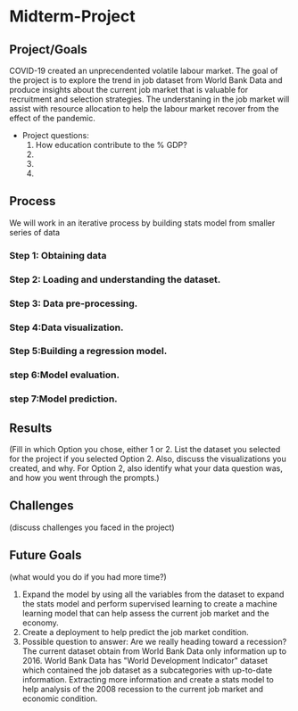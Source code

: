 # Midterm-Project

## Project/Goals
COVID-19 created an unprecendented volatile labour market. The goal of the project is to explore the trend in job dataset from World Bank Data and produce insights about the current job market that is valuable for recruitment and selection strategies. The understaning in the job market will assist with resource allocation to help the labour market recover from the effect of the pandemic. 
- Project questions:
    1. How education contribute to the % GDP?
    2. 
    3.
    4.
    


## Process
We will work in an iterative process by building stats model from smaller series of data 
### Step 1: Obtaining data
### Step 2: Loading and understanding the dataset.
### Step 3: Data pre-processing.
### Step 4:Data visualization.
### Step 5:Building a regression model.
### step 6:Model evaluation.
### step 7:Model prediction.
## Results
(Fill in which Option you chose, either 1 or 2. List the dataset you selected for the project if you selected Option 2. Also, discuss the visualizations you created, and why. For Option 2, also identify what your data question was, and how you went through the prompts.)

## Challenges 
(discuss challenges you faced in the project)

## Future Goals
(what would you do if you had more time?)
1. Expand the model by using all the variables from the dataset to expand the stats model and perform supervised learning to create a machine learning model that can help assess the current job market and the economy.
2. Create a deployment to help predict the job market condition.
3. Possible question to answer: Are we really heading toward a recession? The current dataset obtain from World Bank Data only information up to 2016. World Bank Data has "World Development Indicator" dataset which contained the job dataset as a subcategories with up-to-date information. Extracting more information and create a stats model to help analysis of the 2008 recession to the current job market and economic condition. 


